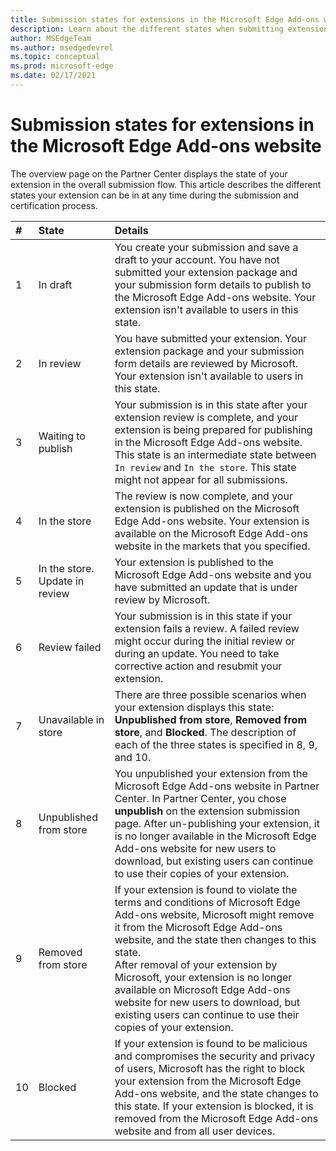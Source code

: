 ```yaml
---
title: Submission states for extensions in the Microsoft Edge Add-ons website
description: Learn about the different states when submitting extensions to the Microsoft Edge Add-ons website.
author: MSEdgeTeam
ms.author: msedgedevrel
ms.topic: conceptual
ms.prod: microsoft-edge
ms.date: 02/17/2021
---
```

# Submission states for extensions in the Microsoft Edge Add-ons website

The overview page on the Partner Center displays the state of your extension in the overall submission flow.  This article describes the different states your extension can be in at any time during the submission and certification process.

| # |  State |  Details |
|:--- |:--- |:--- |
| 1 |  In draft |  You create your submission and save a draft to your account.  You have not submitted your extension package and your submission form details to publish to the Microsoft Edge Add-ons website.  Your extension isn't available to users in this state.  |
| 2|  In review |  You have submitted your extension.  Your extension package and your submission form details are reviewed by Microsoft.  Your extension isn't available to users in this state.  |
| 3|  Waiting to publish |  Your submission is in this state after your extension review is complete, and your extension is being prepared for publishing in the Microsoft Edge Add-ons website.  This state is an intermediate state between `In review` and `In the store`.  This state might not appear for all submissions.  |
| 4|  In the store |  The review is now complete, and your extension is published on the Microsoft Edge Add-ons website.  Your extension is available on the Microsoft Edge Add-ons website in the markets that you specified.  |
| 5 |  In the store.  Update in review |  Your extension is published to the Microsoft Edge Add-ons website and you have submitted an update that is under review by Microsoft.  |
| 6 |  Review failed |  Your submission is in this state if your extension fails a review.  A failed review might occur during the initial review or during an update.  You need to take corrective action and resubmit your extension.  |
| 7 |  Unavailable in store |  There are three possible scenarios when your extension displays this state:  **Unpublished from store**, **Removed from store**, and **Blocked**.  The description of each of the three states is specified in 8, 9, and 10.  |
| 8 |  Unpublished from store |  You unpublished your extension from the Microsoft Edge Add-ons website in Partner Center.  In Partner Center, you chose **unpublish** on the extension submission page.  After un-publishing your extension, it is no longer available in the Microsoft Edge Add-ons website for new users to download, but existing users can continue to use their copies of your extension.  |
| 9 |  Removed from store |  If your extension is found to violate the terms and conditions of Microsoft Edge Add-ons website, Microsoft might remove it from the Microsoft Edge Add-ons website, and the state then changes to this state.  <br />  After removal of your extension by Microsoft, your extension is no longer available on Microsoft Edge Add-ons website for new users to download, but existing users can continue to use their copies of your extension.  |
| 10 |  Blocked |  If your extension is found to be malicious and compromises the security and privacy of users, Microsoft has the right to block your extension from the Microsoft Edge Add-ons website, and the state changes to this state.  If your extension is blocked, it is removed from the Microsoft Edge Add-ons website and from all user devices.  |
